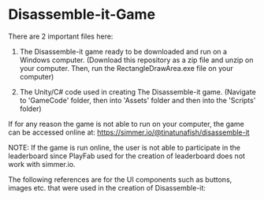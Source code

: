 # Disassemble-it-Game

There are 2 important files here:
  1. The Disassemble-it game ready to be downloaded and run on a Windows computer. (Download this repository as a zip file and unzip on your computer. Then, run the RectangleDrawArea.exe file on your computer)
  
  2. The Unity/C# code used in creating The Disassemble-it game. (Navigate to 'GameCode' folder, then into 'Assets' folder and then into the 'Scripts' folder)

If for any reason the game is not able to run on your computer, the game can be accessed online at: https://simmer.io/@tinatunafish/disassemble-it

  NOTE: If the game is run online, the user is not able to participate in the leaderboard since PlayFab used for the creation of leaderboard does not work with simmer.io.
  
  The following references are for the UI components such as buttons, images etc. that were used in the creation of Disassemble-it:
  
    
